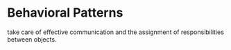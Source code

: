 # Behavioral Patterns

take care of effective communication and the assignment of responsibilities between objects.
